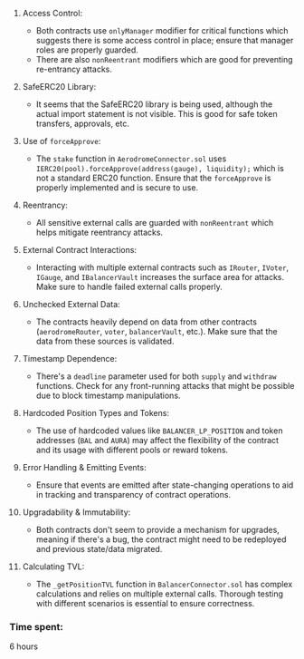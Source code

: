 1. Access Control:
   - Both contracts use `onlyManager` modifier for critical functions which suggests there is some access control in place; ensure that manager roles are properly guarded.
   - There are also `nonReentrant` modifiers which are good for preventing re-entrancy attacks.
   
2. SafeERC20 Library:
   - It seems that the SafeERC20 library is being used, although the actual import statement is not visible. This is good for safe token transfers, approvals, etc.

3. Use of `forceApprove`:
   - The `stake` function in `AerodromeConnector.sol` uses `IERC20(pool).forceApprove(address(gauge), liquidity);` which is not a standard ERC20 function. Ensure that the `forceApprove` is properly implemented and is secure to use.

4. Reentrancy:
   - All sensitive external calls are guarded with `nonReentrant` which helps mitigate reentrancy attacks.

5. External Contract Interactions:
   - Interacting with multiple external contracts such as `IRouter`, `IVoter`, `IGauge`, and `IBalancerVault` increases the surface area for attacks. Make sure to handle failed external calls properly.

6. Unchecked External Data:
   - The contracts heavily depend on data from other contracts (`aerodromeRouter`, `voter`, `balancerVault`, etc.). Make sure that the data from these sources is validated.

7. Timestamp Dependence:
   - There's a `deadline` parameter used for both `supply` and `withdraw` functions. Check for any front-running attacks that might be possible due to block timestamp manipulations.

8. Hardcoded Position Types and Tokens:
   - The use of hardcoded values like `BALANCER_LP_POSITION` and token addresses (`BAL` and `AURA`) may affect the flexibility of the contract and its usage with different pools or reward tokens.

9. Error Handling & Emitting Events:
   - Ensure that events are emitted after state-changing operations to aid in tracking and transparency of contract operations.

10. Upgradability & Immutability:
    - Both contracts don't seem to provide a mechanism for upgrades, meaning if there's a bug, the contract might need to be redeployed and previous state/data migrated.

11. Calculating TVL:
    - The `_getPositionTVL` function in `BalancerConnector.sol` has complex calculations and relies on multiple external calls. Thorough testing with different scenarios is essential to ensure correctness.

### Time spent:
6 hours